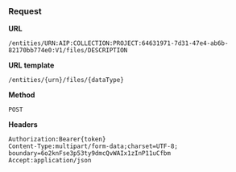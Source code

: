 ### Request

**URL**

`/entities/URN:AIP:COLLECTION:PROJECT:64631971-7d31-47e4-ab6b-82170bb774e0:V1/files/DESCRIPTION`

**URL template**

`/entities/{urn}/files/{dataType}`

**Method**

`POST`

**Headers**

`Authorization:Bearer{token}`  
`Content-Type:multipart/form-data;charset=UTF-8; boundary=6o2knFse3p53ty9dmcQvWAIx1zInP11uCfbm`  
`Accept:application/json`  
